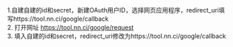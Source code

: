 1.自建自建的id和secret，新建OAuth用户ID，选择网页应用程序，redirect_uri填写https://tool.nn.ci/google/callback  
2. 打开网址 https://tool.nn.ci/google/request  
3. 填入自建的id和secret，redirect_uri修改为https://tool.nn.ci/google/callback
